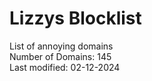 # Lizzys Blocklist
List of annoying domains<br>
Number of Domains: 145<br>
Last modified: 02-12-2024<br>
